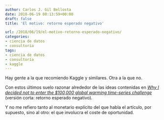 ```yaml
---
author: Carlos J. Gil Bellosta
date: 2018-06-19 08:13:59+00:00
draft: false
title: 'El motivo: retorno esperado negativo'

url: /2018/06/19/el-motivo-retorno-esperado-negativo/
categories:
- ciencia de datos
- consultoría
tags:
- ciencia de datos
- consultoría
- kaggle
---
```


Hay gente a la que recomiendo Kaggle y similares. Otra a la que no.

Con estos últimos suelo razonar alrededor de las ideas contenidas en [_Why I decided not to enter the $100,000 global warming time-series challenge_](http://andrewgelman.com/2015/12/09/why-i-decided-not-to-enter-the-100000-global-warming-time-series-challenge/) (versión corta: retorno esperado negativo).

Y no me refiero tanto al monetario explícito del que habla el artículo, por supuesto, sino al otro: el que involucra el coste de oportunidad.
